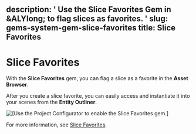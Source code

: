 description: ' Use the Slice Favorites Gem in &ALYlong; to flag slices as favorites. '
slug: gems-system-gem-slice-favorites
title: Slice Favorites
---
# Slice Favorites<a name="gems-system-gem-slice-favorites"></a>

With the **Slice Favorites** gem, you can flag a slice as a favorite in the **Asset Browser**\.

After you create a slice favorite, you can easily access and instantiate it into your scenes from the **Entity Outliner**\.

![\[Use the Project Configurator to enable the Slice Favorites gem.\]](/images/gems/gems-system-gem-slice-favorites.png)

For more information, see [Slice Favorites](component-slice-favorites.md)\.